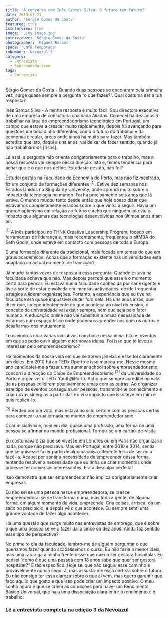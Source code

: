 ```yaml
---
title: 'À conversa com Inês Santos Silva: O futuro tem futuro?'
date: 2019-01-21
author: 'Sérgio Gomes da Costa'
featured: true
isInterview: true
image: './my-image.jpg'
interviewer: 'Sérgio Gomes da Costa'
photographer: 'Miguel Barbot'
space: 'Café Temporada'
inNumber: 'Nevoazul 3'
category:
  - Entrevista
  - Empreendedorismo
tags:
  - Entrevista
---
```


<span>Sérgio Gomes da Costa - Quando duas pessoas se encontram pela primeira vez, surge quase sempre a pergunta “o que fazes?”. Qual costuma ser a tua resposta?</span>

Inês Santos Silva - A minha resposta é muito fácil. Sou directora executiva de uma empresa de consultoria chamada Aliados. Comecei há dez anos a trabalhar na área do empreendedorismo tecnológico em Portugal, um campo que estava a crescer muito rapidamente, depois fui avançando para questões um bocadinho diferentes, como o futuro do trabalho e da economia circular, áreas onde ainda há muito para fazer. Mas também acredito que isto, daqui a uns anos, vai deixar de fazer sentido, quando já não trabalharmos [risos].

<span>Lá está, a pergunta não orienta obrigatoriamente para o trabalho, mas a nossa resposta vai sempre nessa direção. Isto é, temos tendência para achar que é o que nos define. Estudaste gestão, não foi?</span>

Estudei gestão na Faculdade de Economia do Porto, mas não fiz mestrado, fiz um conjunto de formações diferentes <sup>[1]</sup>. Estive dez semanas nos Estados Unidos na Singularity University, onde aprendi muito sobre o impacto da tecnologia no mundo. Foi há precisamente seis anos que lá estive. O mundo mudou tanto desde então que hoje posso dizer que estávamos completamente errados sobre o que vinha a seguir. Havia um grande optimismo em relação ao futuro e acho que ninguém anteviu o impacto que algumas das tecnologias desenvolvidas nos últimos anos iriam ter.

<sup>[1]</sup> A inês participou no THNK Creative Leadership Program, focado em ferramentas de liderança e, mais recentemente, frequentou o altMBA do Seth Godin, onde esteve em contacto com pessoas de toda a Europa.

<span>É uma formação diferente da tradicional, mais focada em temas do que em graus académicos. Achas que a formação existente nas universidades está adaptada ao actual momento de transição?</span>

Já mudei tantas vezes de resposta a essa pergunta. Quando estava na faculdade achava que não. Mas depois percebi que esse é o momento certo para pensar. Eu estava numa faculdade conhecida por ser exigente e tive a sorte de estar envolvida em imensas actividades, desde frequentar estágios a liderar organizações. Portanto, a experiência que eu tive na faculdade era quase impossível de ter fora dela.
Há uns anos atrás, ouvi dizer que, independentemente do que aconteça ao nível do ensino, o conceito de universidade vai existir sempre, nem que seja pelo fator humano. A educação online não vai substituir a nossa necessidade de estarmos num espaço físico onde podemos aprender uns com os outros e desafiarmo-nos mutuamente.

<span>Tens vindo a criar várias iniciativas com base nessa ideia. Isto é, eventos em que se pode ouvir alguém e ter novas ideias. Foi isso que te levou a interessar pelo empreendedorismo?</span>

Há momentos da nossa vida em que se abrem janelas e esse foi claramente um deles. Em 2010 fui ao TEDx Oporto e isso marcou-me. Nesse mesmo ano candidatei-me a fazer uma summer school sobre empreendedorismo, concorri à direcção do Clube de Empreendedorismo <sup>[2]</sup> da Universidade do Porto e organizei o TEDx Youth@Porto. Acho que sempre acreditei no valor de as pessoas colidirem positivamente umas com as outras. Ao organizar este tipo de eventos conseguia unir pessoas, transmitir-lhe conhecimento e criar novas sinergias a partir daí. Eu vi o impacto que isso teve em mim e quis replicá-lo.

<sup>[2]</sup> Perdeu por um voto, mas estava no sítio certo e com as pessoas certas para começar a sua jornada no mundo do empreendedorismo.

<span>Criar iniciativas é, hoje em dia, quase uma profissão, uma forma de uma pessoa se afirmar no mundo profissional. Tornou-se um cartão-de-visita</span>

Eu costumava dizia que se vivesse em Londres ou em Paris não organizaria nada, porque não precisava. Mas em Portugal, entre 2010 e 2014, sentia que se quisesse fazer parte de alguma coisa diferente teria de ser eu a fazê-la. Acabei por sentir a necessidade de empreender dessa forma, tentando resolver a necessidade que eu tinha de criar momentos onde pudesse ter conversas interessantes. Era a desculpa perfeita!

<span>Isso demonstra que ser empreendedor não implica obrigatoriamente criar empresas.</span>

Eu não sei se uma pessoa nasce empreendedora, se cresce empreendedora, se se transforma numa, mas toda a gente, de alguma forma, em algum momento da vida, empreende. Cria coisas, arrisca, dá um salto no precipício, e depois vê o que acontece. Eu sempre senti uma grande vontade de fazer algo acontecer.

<span>Há uma questão que surge muito nas entrevistas de emprego, que é sobre o que uma pessoa se vê a fazer daí a cinco ou dez anos. Ainda faz sentido esse tipo de perspectiva?</span>

No primeiro dia da faculdade, lembro-me de alguém perguntar o que queríamos fazer quando acabássemos o curso. Eu não fazia a menor ideia, mas uma rapariga à minha frente disse que queria ser gestora hospitalar. Eu pensei “como é que uma pessoa com 18 anos sabe que quer ser gestora hospitalar?” É tão específico. Hoje sei que não seguiu esse caminho e provavelmente nunca seguirá, mas assusta-me essa certeza sobre o futuro. Eu não consigo ter essa clareza sobre o que aí vem, mas quero garantir que faço aquilo que gosto e que isso pode criar um impacto positivo. O meu sonho agora é que se criem as condições para haver um Rendimento Básico Universal, que haja uma dissociação clara entre o rendimento e o trabalho.

<h3>Lê a entrevista completa na edição 3 da Nevoazul</h3>
